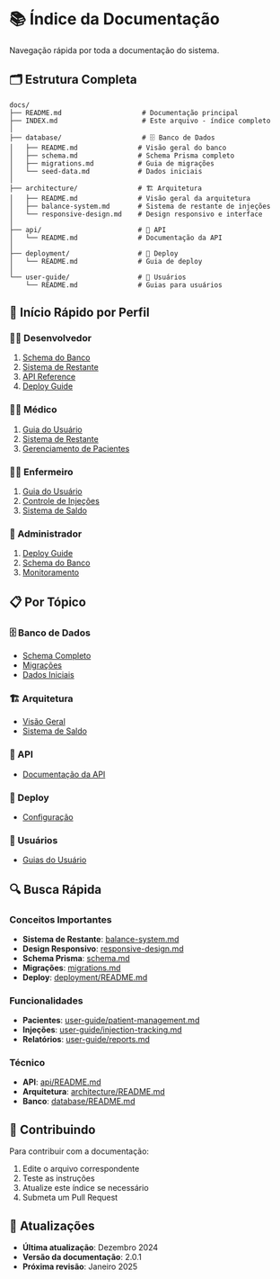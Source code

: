 # 📚 Índice da Documentação

Navegação rápida por toda a documentação do sistema.

## 🗂️ Estrutura Completa

```
docs/
├── README.md                    # Documentação principal
├── INDEX.md                     # Este arquivo - índice completo
│
├── database/                    # 🗄️ Banco de Dados
│   ├── README.md               # Visão geral do banco
│   ├── schema.md               # Schema Prisma completo
│   ├── migrations.md           # Guia de migrações
│   └── seed-data.md            # Dados iniciais
│
├── architecture/               # 🏗️ Arquitetura
│   ├── README.md               # Visão geral da arquitetura
│   ├── balance-system.md       # Sistema de restante de injeções
│   └── responsive-design.md    # Design responsivo e interface
│
├── api/                        # 🔌 API
│   └── README.md               # Documentação da API
│
├── deployment/                 # 🚀 Deploy
│   └── README.md               # Guia de deploy
│
└── user-guide/                 # 👥 Usuários
    └── README.md               # Guias para usuários
```

## 🚀 Início Rápido por Perfil

### 👨‍💻 Desenvolvedor

1. [Schema do Banco](./database/schema.md)
2. [Sistema de Restante](./architecture/balance-system.md)
3. [API Reference](./api/README.md)
4. [Deploy Guide](./deployment/README.md)

### 👨‍⚕️ Médico

1. [Guia do Usuário](./user-guide/README.md)
2. [Sistema de Restante](./architecture/balance-system.md)
3. [Gerenciamento de Pacientes](./user-guide/patient-management.md)

### 👩‍⚕️ Enfermeiro

1. [Guia do Usuário](./user-guide/README.md)
2. [Controle de Injeções](./user-guide/injection-tracking.md)
3. [Sistema de Saldo](./architecture/balance-system.md)

### 🏥 Administrador

1. [Deploy Guide](./deployment/README.md)
2. [Schema do Banco](./database/schema.md)
3. [Monitoramento](./deployment/monitoring.md)

## 📋 Por Tópico

### 🗄️ Banco de Dados

- [Schema Completo](./database/schema.md)
- [Migrações](./database/migrations.md)
- [Dados Iniciais](./database/seed-data.md)

### 🏗️ Arquitetura

- [Visão Geral](./architecture/README.md)
- [Sistema de Saldo](./architecture/balance-system.md)

### 🔌 API

- [Documentação da API](./api/README.md)

### 🚀 Deploy

- [Configuração](./deployment/README.md)

### 👥 Usuários

- [Guias do Usuário](./user-guide/README.md)

## 🔍 Busca Rápida

### Conceitos Importantes

- **Sistema de Restante**: [balance-system.md](./architecture/balance-system.md)
- **Design Responsivo**: [responsive-design.md](./architecture/responsive-design.md)
- **Schema Prisma**: [schema.md](./database/schema.md)
- **Migrações**: [migrations.md](./database/migrations.md)
- **Deploy**: [deployment/README.md](./deployment/README.md)

### Funcionalidades

- **Pacientes**: [user-guide/patient-management.md](./user-guide/patient-management.md)
- **Injeções**: [user-guide/injection-tracking.md](./user-guide/injection-tracking.md)
- **Relatórios**: [user-guide/reports.md](./user-guide/reports.md)

### Técnico

- **API**: [api/README.md](./api/README.md)
- **Arquitetura**: [architecture/README.md](./architecture/README.md)
- **Banco**: [database/README.md](./database/README.md)

## 📝 Contribuindo

Para contribuir com a documentação:

1. Edite o arquivo correspondente
2. Teste as instruções
3. Atualize este índice se necessário
4. Submeta um Pull Request

## 🔄 Atualizações

- **Última atualização**: Dezembro 2024
- **Versão da documentação**: 2.0.1
- **Próxima revisão**: Janeiro 2025
